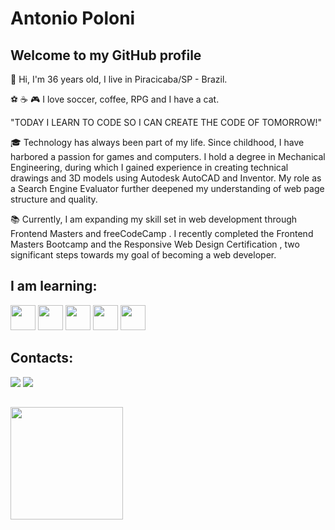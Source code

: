 # Antonio Poloni
## Welcome to my GitHub profile

👋 Hi, I'm 36 years old, I live in Piracicaba/SP - Brazil. 

:soccer: :coffee: :video_game: I love soccer, coffee, RPG and I have a cat.

"TODAY I LEARN TO CODE SO I CAN CREATE THE CODE OF TOMORROW!"

:mortar_board: Technology has always been part of my life. Since childhood, I have harbored a passion for games and computers. I hold a degree in Mechanical Engineering, during which I gained experience in creating technical drawings and 3D models using Autodesk AutoCAD and Inventor. My role as a Search Engine Evaluator further deepened my understanding of web page structure and quality.

:books: Currently, I am expanding my skill set in web development through Frontend Masters and freeCodeCamp . I recently completed the Frontend Masters Bootcamp and the Responsive Web Design Certification , two significant steps towards my goal of becoming a web developer.

## I am learning:
 
<img src="https://cdn.jsdelivr.net/gh/devicons/devicon@latest/icons/html5/html5-original.svg" width="40" height="40"/> <img src="https://cdn.jsdelivr.net/gh/devicons/devicon@latest/icons/css3/css3-original.svg" width="40" height="40"/> <img src="https://cdn.jsdelivr.net/gh/devicons/devicon@latest/icons/javascript/javascript-original.svg" width="40" height="40"/> <img src="https://cdn.jsdelivr.net/gh/devicons/devicon@latest/icons/git/git-original.svg" width="40" height="40"/> <img src="https://cdn.jsdelivr.net/gh/devicons/devicon@latest/icons/github/github-original.svg" width="40" height="40"/> 

## Contacts:

<div>
  <a href="https://instagram.com/antoniopoloni" target="_blank"><img loading="lazy" src="https://img.shields.io/badge/-Instagram-%23E4405F?style=for-the-badge&logo=instagram&logoColor=white" target="_blank"></a>
  <a href = "mailto:contato@antoniopolonijr"><img loading="lazy" src="https://img.shields.io/badge/Gmail-D14836?style=for-the-badge&logo=gmail&logoColor=white" target="_blank"></a>
</div>
          
##

<div>
<a href="https://github.com/antoniopolonijr">
<img loading="lazy" height="180em" src="https://github-readme-stats.vercel.app/api/top-langs/?username=antoniopolonijr&layout=compact&langs_count=7&theme=dracula"/>
</div>




<!--
**antoniopolonijr/antoniopolonijr** is a ✨ _special_ ✨ repository because its `README.md` (this file) appears on your GitHub profile.

Here are some ideas to get you started:

- 🔭 I’m currently working on ...
- 🌱 I’m currently learning ...
- 👯 I’m looking to collaborate on ...
- 🤔 I’m looking for help with ...
- 💬 Ask me about ...
- 📫 How to reach me: ...
- 😄 Pronouns: ...
- ⚡ Fun fact: ...
-->
